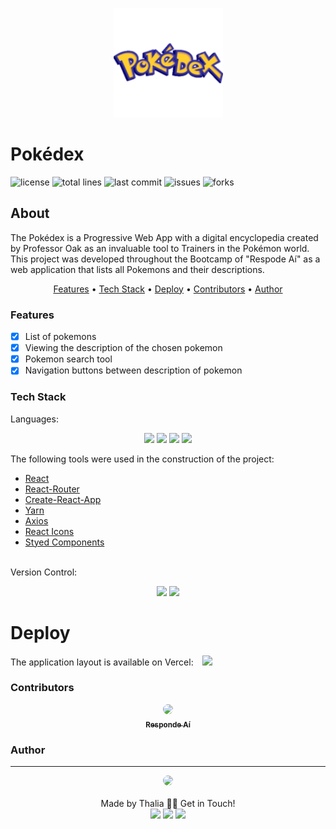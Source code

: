 <p align="center">
  <img src="public/logo192.png" width="175" alt="Pokédex" />
</p>

# Pokédex

![license](https://img.shields.io/github/license/thaliadettenborn/Pokedex?style=flat-square) ![total lines](https://img.shields.io/tokei/lines/github/thaliadettenborn/Pokedex) ![last commit](https://img.shields.io/github/last-commit/thaliadettenborn/Pokedex?style=flat-square) ![issues](https://img.shields.io/github/package-json/v/thaliadettenborn/Pokedex?style=flat-square) ![forks](https://img.shields.io/github/forks/thaliadettenborn/Pokedex?style=flat-square)

## About
<p>
    The Pokédex is a Progressive Web App with a digital encyclopedia created by Professor Oak as an invaluable tool to Trainers in the Pokémon world. This project was developed throughout the Bootcamp of "Respode Aí" as a web application that lists all Pokemons and their descriptions.
</p>

<p align="center">
    <a href="#features">Features</a> •
    <a href="#tech">Tech Stack</a> •
    <a href="#deploy">Deploy</a> •
    <a href="#contributors">Contributors</a> •
    <a href="#author">Author</a>
</p>

### Features
- [x] List of pokemons<br>
- [x] Viewing the description of the chosen pokemon<br>
- [x] Pokemon search tool<br>
- [x] Navigation buttons between description of pokemon

### Tech Stack
Languages:<br>
<p align="center">
<img src="https://img.shields.io/badge/html5%20-%23E34F26.svg?&style=for-the-badge&logo=html5&logoColor=white"/>
<img src="https://img.shields.io/badge/css3%20-%231572B6.svg?&style=for-the-badge&logo=css3&logoColor=white"/>
<img src="https://img.shields.io/badge/javascript%20-%23323330.svg?&style=for-the-badge&logo=javascript&logoColor=%23F7DF1E"/>
<img src="https://img.shields.io/badge/jsx%20-%23323330.svg?&style=for-the-badge&logo=react&logoColor=%23F7DF1E"/>
</p>

The following tools were used in the construction of the project:

- [React](https://pt-br.reactjs.org/)<br>
- [React-Router](https://reactrouter.com/)<br>
- [Create-React-App](https://pt-br.reactjs.org/docs/create-a-new-react-app.html)<br>
- [Yarn](https://yarnpkg.com/)<br>
- [Axios](https://github.com/axios/axios)<br>
- [React Icons](https://react-icons.github.io/react-icons/)<br>
- [Styed Components](https://styled-components.com/)<br>
<br>
Version Control:<br>
<p align="center">
    <img src="https://img.shields.io/badge/git%20-%23F05033.svg?&style=for-the-badge&logo=git&logoColor=white"/>
    <img src="https://img.shields.io/badge/github%20-%23121011.svg?&style=for-the-badge&logo=github&logoColor=white"/>
</p>

# Deploy

The application layout is available on Vercel:
<a style='margin-left: 10px;' href='https://pokedex.thaliadettenborn.vercel.app/' target="_blank"><img src='https://img.shields.io/badge/vercel%20-%23000000.svg?&style=for-the-badge&logo=vercel&logoColor=white'></a>

### Contributors
<p align='center'>
  <a href="https://www.respondeai.com.br/">
  <img style="border-radius: 50%;" src="https://avatars3.githubusercontent.com/u/69740567?s=60&v=4" width="100px;"/>
  <br>
  <sub><b>Responde Aí</b></sub>
  </a>
</p>

### Author
---

<p align='center'>
  <img src="https://avatars0.githubusercontent.com/u/70967247?s=460&u=0684339f0717ae41ce18689351f0215fdf270590&v=4" width="100px;" style="border-radius: 50%;"/>
  <br><br>
  Made by Thalia 👋🏽 Get in Touch!<br>
  <a href="https://www.linkedin.com/in/thaliarobertadettenborn/"><img src="https://img.shields.io/badge/linkedin-%230077B5.svg?&style=for-the-badge&logo=linkedin&logoColor=white"/></a>
  <a href="mailto:thalia.born@gmail.com"><img src="https://img.shields.io/badge/gmail-D14836?&style=for-the-badge&logo=gmail&logoColor=white"/></a>
  <a href="https://github.com/thaliadettenborn"><img src="https://img.shields.io/badge/github-%23100000.svg?&style=for-the-badge&logo=github&logoColor=white" /></a>
</p>
